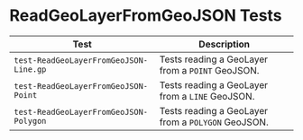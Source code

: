 # ReadGeoLayerFromGeoJSON Tests
|Test|Description|
|----|-----|
|`test-ReadGeoLayerFromGeoJSON-Line.gp`|Tests reading a GeoLayer from a `POINT` GeoJSON.|
|`test-ReadGeoLayerFromGeoJSON-Point`|Tests reading a GeoLayer from a `LINE` GeoJSON.|
|`test-ReadGeoLayerFromGeoJSON-Polygon`|Tests reading a GeoLayer from a `POLYGON` GeoJSON.|